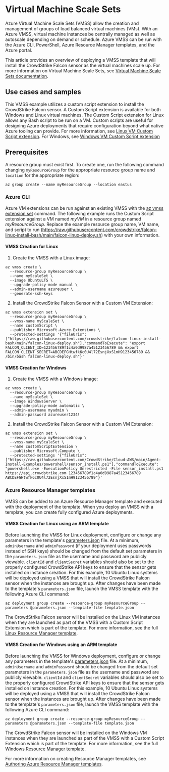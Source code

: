 # Virtual Machine Scale Sets 

Azure Virtual Machine Scale Sets (VMSS) allow the creation and management of groups of load balanced virtual machines (VMs). With an Azure VMSS, virtual machine instances be centrally managed as well as autoscale depending on demand or schedule. Azure VMSS can be run with the Azure CLI, PowerShell, Azure Resource Manager templates, and the Azure portal.

This article provides an overview of deploying a VMSS template that will install the CrowdStrike Falcon sensor as the virtual machines scale up. For more information on Virtual Machine Scale Sets, see [Virtual Machine Scale Sets documentation](https://docs.microsoft.com/en-us/azure/virtual-machine-scale-sets/).

## Use cases and samples

This VMSS example utilizes a custom script extension to install the CrowdStrike Falcon sensor. A Custom Script extension is available for both Windows and Linux virtual machines. The Custom Script extension for Linux allows any Bash script to be run on a VM. Custom scripts are useful for designing Azure deployments that require configuration beyond what native Azure tooling can provide. For more information, see [Linux VM Custom Script extension](https://docs.microsoft.com/en-us/azure/virtual-machines/extensions/custom-script-linux). For Windows, see [Windows VM Custom Script extension](https://docs.microsoft.com/en-us/azure/virtual-machines/extensions/custom-script-windows)

## Prerequisites

A resource group must exist first. To create one, run the following command changing `myResourceGroup` for the appropriate resource group name and `location` for the appropriate region:

```azurecli
az group create --name myResourceGroup --location eastus
```

### Azure CLI

Azure VM extensions can be run against an existing VMSS with the [az vmss extension set](https://docs.microsoft.com/en-us/azure/virtual-machine-scale-sets/quick-create-cli#deploy-sample-application) command. The following example runs the Custom Script extension against a VM named *myVM* in a resource group named *myResourceGroup*. Replace the example resource group name, VM name, and script to run (https://raw.githubusercontent.com/crowdstrike/falcon-linux-install-bash/main/falcon-linux-deploy.sh) with your own information.

#### VMSS Creation for Linux

1. Create the VMSS with a Linux image:
```azurecli
az vmss create \
  --resource-group myResourceGroup \
  --name myScaleSet \
  --image UbuntuLTS \
  --upgrade-policy-mode manual \
  --admin-username azureuser \
  --generate-ssh-keys
```

2. Install the CrowdStrike Falcon Sensor with a Custom VM Extension:
```azurecli
az vmss extension set \
  --resource-group myResourceGroup \
  --vmss-name myScaleSet \
  --name customScript \
  --publisher Microsoft.Azure.Extensions \
  --protected-settings '{"fileUris": ["https://raw.githubusercontent.com/crowdstrike/falcon-linux-install-bash/main/falcon-linux-deploy.sh"],"commandToExecute": "export FALCON_CLIENT_ID=123456789f1c4a0d9987a45123456789 && export FALCON_CLIENT_SECRET=ABCDEFGHtwfk6c0U4l72EsnjXxS1mH9123456789 && /bin/bash falcon-linux-deploy.sh"}'
```

#### VMSS Creation for Windows

1. Create the VMSS with a Windows image:
```
az vmss create \
  --resource-group myResourceGroup \
  --name myScaleSet \
  --image WindowsServer \
  --upgrade-policy-mode automatic \
  --admin-username myadmin \
  --admin-password azureuser1234!
```

2. Install the CrowdStrike Falcon Sensor with a Custom VM Extension:
```azurecli
az vmss extension set \
  --resource-group myResourceGroup \
  --vmss-name myScaleSet \
  --name customScriptExtension \
  --publisher Microsoft.Compute \
  --protected-settings '{"fileUris": ["https://raw.githubusercontent.com/CrowdStrike/Cloud-AWS/main/Agent-Install-Examples/powershell/sensor_install.ps1"],"commandToExecute": "powershell.exe -ExecutionPolicy Unrestricted -File sensor_install.ps1 https://api.crowdstrike.com 123456789f1c4a0d9987a45123456789 ABCDEFGHtwfk6c0U4l72EsnjXxS1mH9123456789"}'
```

### Azure Resource Manager templates

VMSS can be added to an Azure Resource Manager template and executed with the deployment of the template. When you deploy an VMSS with a template, you can create fully configured Azure deployments.

#### VMSS Creation for Linux using an ARM template

Before launching the VMSS for Linux deployment, configure or change any parameters in the template's [parameters.json](https://github.com/CrowdStrike/Cloud-Azure/blob/main/vmss/linux/parameters.json) file.
At a minimum, `adminUsername` and `adminPassword` (if your deployment uses passwords instead of SSH keys) should be changed from the default set parameters in the `parameters.json` file as the username and password are publicly viewable.
`clientId` and `clientSecret` variables should also be set to the properly configured CrowdStrike API keys to ensure that the sensor gets installed on instance creation.
For this example, 10 Ubuntu Linux systems will be deployed using a VMSS that will install the CrowdStrike Falcon sensor when the instances are brought up.
After changes have been made to the template's `parameters.json` file, launch the VMSS template with the following Azure CLI command:

```azurecli
az deployment group create --resource-group myResourceGroup --parameters @parameters.json --template-file template.json
```

The CrowdStrike Falcon sensor will be installed on the Linux VM instances when they are launched as part of the VMSS with a Custom Script Extension which is part of the template.
For more information, see the full [Linux Resource Manager template](https://github.com/CrowdStrike/Cloud-Azure/blob/main/vmss/linux/template.json).

#### VMSS Creation for Windows using an ARM template

Before launching the VMSS for Windows deployment, configure or change any parameters in the template's [parameters.json](https://github.com/CrowdStrike/Cloud-Azure/blob/main/vmss/windows/parameters.json) file.
At a minimum, `adminUsername` and `adminPassword` should be changed from the default set parameters in the `parameters.json` file as the username and password are publicly viewable.
`clientId` and `clientSecret` variables should also be set to the properly configured CrowdStrike API keys to ensure that the sensor gets installed on instance creation.
For this example, 10 Ubuntu Linux systems will be deployed using a VMSS that will install the CrowdStrike Falcon sensor when the instances are brought up.
After changes have been made to the template's `parameters.json` file, launch the VMSS template with the following Azure CLI command:

```azurecli
az deployment group create --resource-group myResourceGroup --parameters @parameters.json --template-file template.json
```

The CrowdStrike Falcon sensor will be installed on the Windows VM instances when they are launched as part of the VMSS with a Custom Script Extension which is part of the template.
For more information, see the full [Windows Resource Manager template](https://github.com/CrowdStrike/Cloud-Azure/blob/main/vmss/windows/template.json).


For more information on creating Resource Manager templates, see [Authoring Azure Resource Manager templates](https://docs.microsoft.com/en-us/azure/azure-resource-manager/templates/).
